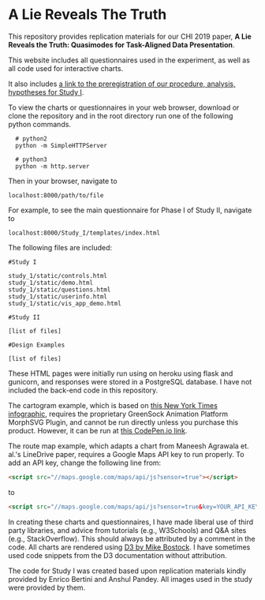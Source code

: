 # A Lie Reveals The Truth
This repository provides replication materials for our CHI 2019 paper, **A Lie Reveals the Truth: Quasimodes for Task-Aligned Data Presentation**.

This website includes all questionnaires used in the experiment, as well as all code used for interactive charts.

It also includes [a link to the preregistration of our procedure, analysis, hypotheses for Study I](https://aspredicted.org/blind.php?x=cz33i9).

To view the charts or questionnaires in your web browser, download or clone the repository and in the root directory run one of the following python commands.

```shell
  # python2
  python -m SimpleHTTPServer

  # python3
  python -m http.server
```
Then in your browser, navigate to 

```shell
localhost:8000/path/to/file
```

For example, to see the main questionnaire for Phase I of Study II, navigate to

```shell
localhost:8000/Study_I/templates/index.html
```


The following files are included:

```shell
#Study I

study_1/static/controls.html	
study_1/static/demo.html	
study_1/static/questions.html	
study_1/static/userinfo.html	
study_1/static/vis_app_demo.html

#Study II

[list of files]

#Design Examples

[list of files]
```

These HTML pages were initially run using on heroku using flask and gunicorn, and responses were stored in a PostgreSQL database. I have not included the back-end code in this repository.

The cartogram example, which is based on [this New York Times infographic](http://graphics8.nytimes.com/packages/images/us/20031108_RECALL_MAP/california_recall.gif), requires the proprietary GreenSock Animation Platform MorphSVG Plugin, and cannot be run directly unless you purchase this product. However, it can be run at [this CodePen.io link](https://codepen.io/jritch/pen/bOYpvO).

The route map example, which adapts a chart from Maneesh Agrawala et. al.'s LineDrive paper, requires a Google Maps API key to run properly. To add an API key, change the following line from:

```html
<script src="//maps.google.com/maps/api/js?sensor=true"></script>
```

to

```html
<script src="//maps.google.com/maps/api/js?sensor=true&key=YOUR_API_KEY"></script>
```

In creating these charts and questionnaires, I have made liberal use of third party libraries, and advice from tutorials (e.g., W3Schools) and Q&A sites (e.g., StackOverflow). This should always be attributed by a comment in the code. All charts are rendered using [D3 by Mike Bostock](https://www.d3js.org). I have sometimes used code snippets from the D3 documentation without attribution.

The code for Study I was created based upon replication materials kindly provided by Enrico Bertini and Anshul Pandey. All images used in the study were provided by them.
